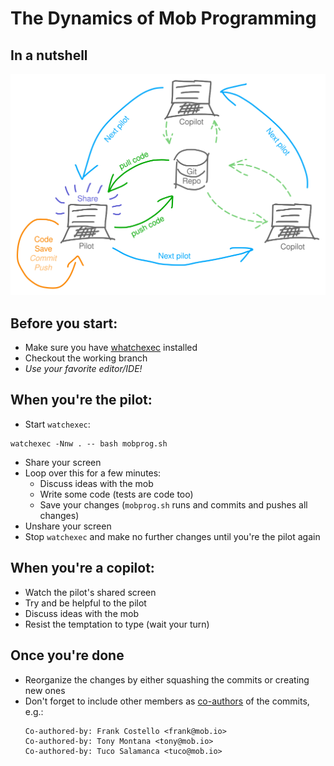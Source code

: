# The Dynamics of Mob Programming

## In a nutshell

![dynamics of mob programming][mobprog.svg]

## Before you start:

-   Make sure you have [whatchexec][] installed
-   Checkout the working branch
-   _Use your favorite editor/IDE!_

## When you're the pilot:

-   Start `watchexec`:

```
watchexec -Nnw . -- bash mobprog.sh
```

-   Share your screen
-   Loop over this for a few minutes:
    -   Discuss ideas with the mob
    -   Write some code (tests are code too)
    -   Save your changes (`mobprog.sh` runs and commits and pushes all changes)
-   Unshare your screen
-   Stop `watchexec` and make no further changes until you're the pilot again

## When you're a copilot:

-   Watch the pilot's shared screen
-   Try and be helpful to the pilot
-   Discuss ideas with the mob
-   Resist the temptation to type (wait your turn)

## Once you're done

-   Reorganize the changes by either squashing the commits or creating new ones
-   Don't forget to include other members as [co-authors][] of the commits, e.g.:
    ```
    Co-authored-by: Frank Costello <frank@mob.io>
    Co-authored-by: Tony Montana <tony@mob.io>
    Co-authored-by: Tuco Salamanca <tuco@mob.io>
    ```

[mobprog.svg]: mobprog.svg "The Dynamics of Mob Programming"
[whatchexec]: https://github.com/watchexec/watchexec "Why whatchexec? Because it works on Mac, Linux and Windows ;-)"
[co-authors]: https://docs.github.com/en/pull-requests/committing-changes-to-your-project/creating-and-editing-commits/creating-a-commit-with-multiple-authors "Creating a commit with multiple authors"
